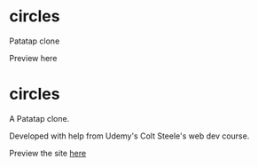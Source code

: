 # circles
Patatap clone

Preview here

# circles
A Patatap clone.

Developed with help from Udemy's Colt Steele's web dev course.

Preview the site [here](https://htmlpreview.github.io/?https://github.com/FancyVase/circles/blob/master/circles.html)
